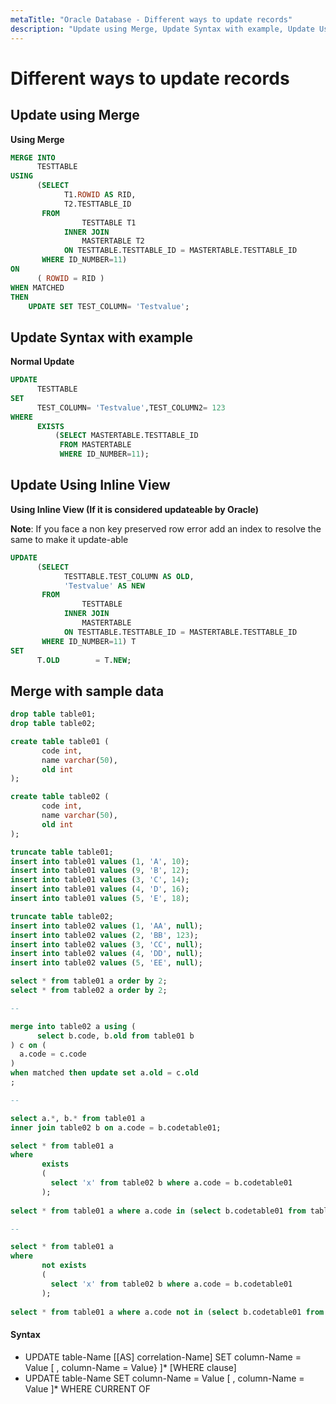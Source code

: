 ```yaml
---
metaTitle: "Oracle Database - Different ways to update records"
description: "Update using Merge, Update Syntax with example, Update Using Inline View, Merge with sample data"
---
```


# Different ways to update records



## Update using Merge


**Using Merge**

```sql
MERGE INTO
      TESTTABLE
USING
      (SELECT
            T1.ROWID AS RID,
            T2.TESTTABLE_ID
       FROM
                TESTTABLE T1
            INNER JOIN
                MASTERTABLE T2
            ON TESTTABLE.TESTTABLE_ID = MASTERTABLE.TESTTABLE_ID
       WHERE ID_NUMBER=11)
ON
      ( ROWID = RID )
WHEN MATCHED
THEN
    UPDATE SET TEST_COLUMN= 'Testvalue';

```



## Update Syntax with example


**Normal Update**

```sql
UPDATE
      TESTTABLE
SET
      TEST_COLUMN= 'Testvalue',TEST_COLUMN2= 123
WHERE
      EXISTS
          (SELECT MASTERTABLE.TESTTABLE_ID 
           FROM MASTERTABLE 
           WHERE ID_NUMBER=11);

```



## Update Using Inline View


**Using Inline View (If it is considered updateable by Oracle)**

**Note**: If you face a non key preserved row error add an index to resolve the same to make it update-able

```sql
UPDATE
      (SELECT
            TESTTABLE.TEST_COLUMN AS OLD,
            'Testvalue' AS NEW
       FROM
                TESTTABLE
            INNER JOIN
                MASTERTABLE
            ON TESTTABLE.TESTTABLE_ID = MASTERTABLE.TESTTABLE_ID
       WHERE ID_NUMBER=11) T
SET
      T.OLD        = T.NEW;

```



## Merge with sample data


```sql
drop table table01;
drop table table02;

create table table01 (
       code int,
       name varchar(50),
       old int
);

create table table02 (
       code int,
       name varchar(50),
       old int
);

truncate table table01;
insert into table01 values (1, 'A', 10);
insert into table01 values (9, 'B', 12);
insert into table01 values (3, 'C', 14);
insert into table01 values (4, 'D', 16);
insert into table01 values (5, 'E', 18);

truncate table table02;
insert into table02 values (1, 'AA', null);
insert into table02 values (2, 'BB', 123);
insert into table02 values (3, 'CC', null);
insert into table02 values (4, 'DD', null);
insert into table02 values (5, 'EE', null);

select * from table01 a order by 2;
select * from table02 a order by 2;

--

merge into table02 a using (
      select b.code, b.old from table01 b
) c on (
  a.code = c.code
)
when matched then update set a.old = c.old
;

--

select a.*, b.* from table01 a 
inner join table02 b on a.code = b.codetable01;

select * from table01 a
where 
       exists 
       (
         select 'x' from table02 b where a.code = b.codetable01
       );
       
select * from table01 a where a.code in (select b.codetable01 from table02 b);

--

select * from table01 a
where 
       not exists 
       (
         select 'x' from table02 b where a.code = b.codetable01
       );
       
select * from table01 a where a.code not in (select b.codetable01 from table02 b);

```



#### Syntax


- UPDATE table-Name [[AS] correlation-Name] SET column-Name = Value [ , column-Name = Value} ]* [WHERE clause]
- UPDATE table-Name SET column-Name = Value [ , column-Name = Value ]* WHERE CURRENT OF

